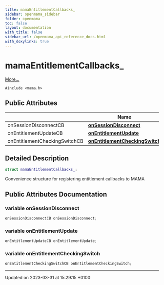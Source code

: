 ```yaml
---
title: mamaEntitlementCallbacks_
sidebar: openmama_sidebar
folder: openmama
toc: false
layout: documentation
with_title: false
sidebar_url: /openmama_api_reference_docs.html
with_doxylinks: true
---
```


# mamaEntitlementCallbacks_



 [More...](#detailed-description)


`#include <mama.h>`

## Public Attributes

|                | Name           |
| -------------- | -------------- |
| onSessionDisconnectCB | **[onSessionDisconnect](structmamaEntitlementCallbacks__.html#variable-onsessiondisconnect)**  |
| onEntitlementUpdateCB | **[onEntitlementUpdate](structmamaEntitlementCallbacks__.html#variable-onentitlementupdate)**  |
| onEntitlementCheckingSwitchCB | **[onEntitlementCheckingSwitch](structmamaEntitlementCallbacks__.html#variable-onentitlementcheckingswitch)**  |

## Detailed Description

```cpp
struct mamaEntitlementCallbacks_;
```


Convenience structure for registering entitlement callbacks to MAMA 

## Public Attributes Documentation

### variable onSessionDisconnect

```cpp
onSessionDisconnectCB onSessionDisconnect;
```


### variable onEntitlementUpdate

```cpp
onEntitlementUpdateCB onEntitlementUpdate;
```


### variable onEntitlementCheckingSwitch

```cpp
onEntitlementCheckingSwitchCB onEntitlementCheckingSwitch;
```


-------------------------------

Updated on 2023-03-31 at 15:29:15 +0100